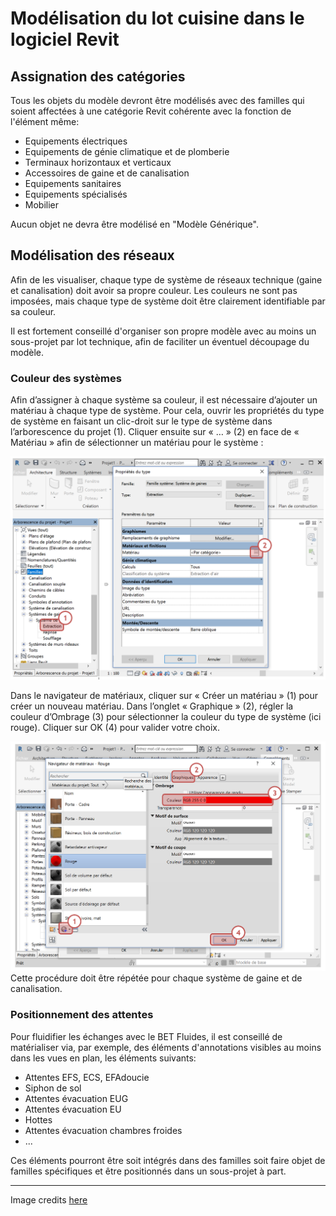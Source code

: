 # Modélisation du lot cuisine dans le logiciel Revit

## Assignation des catégories

Tous les objets du modèle devront être modélisés avec des familles qui soient affectées à une catégorie Revit cohérente avec la fonction de l'élément même: 

* Equipements électriques
* Equipements de génie climatique et de plomberie
* Terminaux horizontaux et verticaux
* Accessoires de gaine et de canalisation
* Equipements sanitaires 
* Equipements spécialisés
* Mobilier

Aucun objet ne devra être modélisé en "Modèle Générique". 

## Modélisation des réseaux

Afin de les visualiser, chaque type de système de réseaux technique \(gaine et canalisation\) doit avoir sa propre couleur. Les couleurs ne sont pas imposées, mais chaque type de système doit être clairement identifiable par sa couleur.

Il est fortement conseillé d'organiser son propre modèle avec au moins un sous-projet par lot technique, afin de faciliter un éventuel découpage du modèle. 

### Couleur des systèmes

Afin d’assigner à chaque système sa couleur, il est nécessaire d’ajouter un matériau à chaque type de système. Pour cela, ouvrir les propriétés du type de système en faisant un clic-droit sur le type de système dans l’arborescence du projet \(1\). Cliquer ensuite sur « … » \(2\) en face de « Matériau » afin de sélectionner un matériau pour le système :

![](/02_Modelisation/04_betFluide/images/MEP_01.PNG)

Dans le navigateur de matériaux, cliquer sur « Créer un matériau » \(1\) pour créer un nouveau matériau. Dans l’onglet « Graphique » \(2\), régler la couleur d’Ombrage \(3\) pour sélectionner la couleur du type de système \(ici rouge\). Cliquer sur OK \(4\) pour valider votre choix.

![](/02_Modelisation/04_betFluide/images/MEP_02.PNG)Cette procédure doit être répétée pour chaque système de gaine et de canalisation.

### Positionnement des attentes

Pour fluidifier les échanges avec le BET Fluides, il est conseillé de matérialiser via, par exemple, des éléments d'annotations visibles au moins dans les vues en plan, les éléments suivants:
* Attentes EFS, ECS, EFAdoucie
* Siphon de sol
* Attentes évacuation EUG
* Attentes évacuation EU
* Hottes
* Attentes évacuation chambres froides
* ...

Ces éléments pourront être soit intégrés dans des familles soit faire objet de familles spécifiques et être positionnés dans un sous-projet à part. 

---

Image credits [here](/CREDITS.md)



